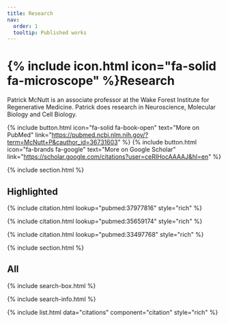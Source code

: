 ```yaml
---
title: Research
nav:
  order: 1
  tooltip: Published works
---
```


# {% include icon.html icon="fa-solid fa-microscope" %}Research

Patrick McNutt is an associate professor at the Wake Forest Institute for Regenerative Medicine. Patrick does research in Neuroscience, Molecular Biology and Cell Biology.

{%
  include button.html
  icon="fa-solid fa-book-open"
  text="More on PubMed"
  link="https://pubmed.ncbi.nlm.nih.gov/?term=McNutt+P&cauthor_id=36731603"
%}
{%
  include button.html
  icon="fa-brands fa-google"
  text="More on Google Scholar"
  link="https://scholar.google.com/citations?user=ceRIHocAAAAJ&hl=en"
%}

{% include section.html %}

## Highlighted

{% include citation.html lookup="pubmed:37977816" style="rich" %}

{% include citation.html lookup="pubmed:35659174" style="rich" %}

{% include citation.html lookup="pubmed:33497768" style="rich" %}

{% include section.html %}

## All

{% include search-box.html %}

{% include search-info.html %}

{% include list.html data="citations" component="citation" style="rich" %}

